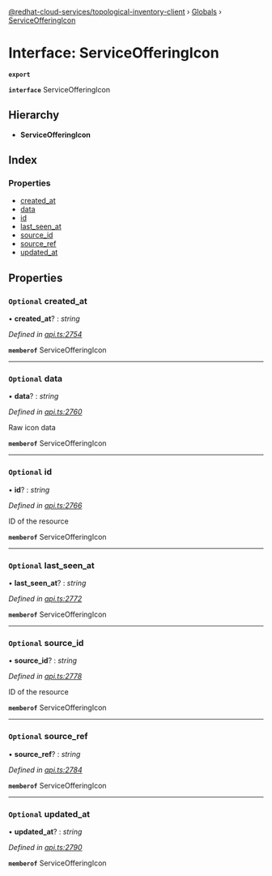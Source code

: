 [@redhat-cloud-services/topological-inventory-client](../README.md) › [Globals](../globals.md) › [ServiceOfferingIcon](serviceofferingicon.md)

# Interface: ServiceOfferingIcon

**`export`** 

**`interface`** ServiceOfferingIcon

## Hierarchy

* **ServiceOfferingIcon**

## Index

### Properties

* [created_at](serviceofferingicon.md#optional-created_at)
* [data](serviceofferingicon.md#optional-data)
* [id](serviceofferingicon.md#optional-id)
* [last_seen_at](serviceofferingicon.md#optional-last_seen_at)
* [source_id](serviceofferingicon.md#optional-source_id)
* [source_ref](serviceofferingicon.md#optional-source_ref)
* [updated_at](serviceofferingicon.md#optional-updated_at)

## Properties

### `Optional` created_at

• **created_at**? : *string*

*Defined in [api.ts:2754](https://github.com/RedHatInsights/javascript-clients/blob/master/packages/topological-inventory/api.ts#L2754)*

**`memberof`** ServiceOfferingIcon

___

### `Optional` data

• **data**? : *string*

*Defined in [api.ts:2760](https://github.com/RedHatInsights/javascript-clients/blob/master/packages/topological-inventory/api.ts#L2760)*

Raw icon data

**`memberof`** ServiceOfferingIcon

___

### `Optional` id

• **id**? : *string*

*Defined in [api.ts:2766](https://github.com/RedHatInsights/javascript-clients/blob/master/packages/topological-inventory/api.ts#L2766)*

ID of the resource

**`memberof`** ServiceOfferingIcon

___

### `Optional` last_seen_at

• **last_seen_at**? : *string*

*Defined in [api.ts:2772](https://github.com/RedHatInsights/javascript-clients/blob/master/packages/topological-inventory/api.ts#L2772)*

**`memberof`** ServiceOfferingIcon

___

### `Optional` source_id

• **source_id**? : *string*

*Defined in [api.ts:2778](https://github.com/RedHatInsights/javascript-clients/blob/master/packages/topological-inventory/api.ts#L2778)*

ID of the resource

**`memberof`** ServiceOfferingIcon

___

### `Optional` source_ref

• **source_ref**? : *string*

*Defined in [api.ts:2784](https://github.com/RedHatInsights/javascript-clients/blob/master/packages/topological-inventory/api.ts#L2784)*

**`memberof`** ServiceOfferingIcon

___

### `Optional` updated_at

• **updated_at**? : *string*

*Defined in [api.ts:2790](https://github.com/RedHatInsights/javascript-clients/blob/master/packages/topological-inventory/api.ts#L2790)*

**`memberof`** ServiceOfferingIcon
